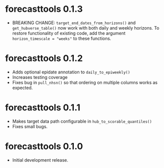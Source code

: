 # forecasttools 0.1.3
* BREAKING CHANGE: `target_end_dates_from_horizons()` and `get_hubverse_table()` now work with both daily and weekly horizons. To restore functionality of existing code, add the argument `horizon_timescale = "weeks"` to these functions.

# forecasttools 0.1.2
* Adds optional epidate annotation to `daily_to_epiweekly()`
* Increases testing coverage
* Fixes bug in `pull_nhsn()` so that ordering on multiple columns works as expected.

# forecasttools 0.1.1
* Makes target data path configurable in `hub_to_scorable_quantiles()`
* Fixes small bugs.

# forecasttools 0.1.0

* Initial development release.
